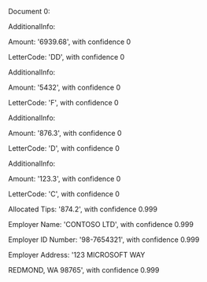 Document 0:

AdditionalInfo:

Amount: '6939.68', with confidence 0

LetterCode: 'DD', with confidence 0

AdditionalInfo:

Amount: '5432', with confidence 0

LetterCode: 'F', with confidence 0

AdditionalInfo:

Amount: '876.3', with confidence 0

LetterCode: 'D', with confidence 0

AdditionalInfo:

Amount: '123.3', with confidence 0

LetterCode: 'C', with confidence 0

Allocated Tips: '874.2', with confidence 0.999

Employer Name: 'CONTOSO LTD', with confidence 0.999

Employer ID Number: '98-7654321', with confidence 0.999

Employer Address: '123 MICROSOFT WAY

REDMOND, WA 98765', with confidence 0.999
